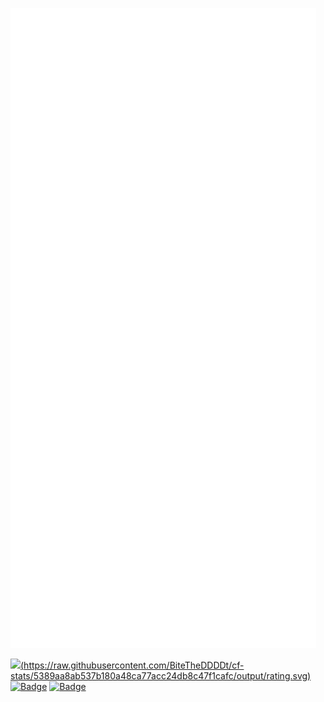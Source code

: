 ![Metrics](https://github.com/BiteTheDDDDt/BiteTheDDDDt/blob/main/github-metrics.svg)

[![](https://cp-logo.vercel.app/codeforces/bitetheddddt?logo=true)(https://raw.githubusercontent.com/BiteTheDDDDt/cf-stats/5389aa8ab537b180a48ca77acc24db8c47f1cafc/output/rating.svg)](https://codeforces.com/profile/bitetheDDDDt?graphType=all&locale=en)
[![Badge](https://cp-logo.vercel.app/atcoder/BiteTheDust?logo=true)](https://atcoder.jp/users/BiteTheDust)
[![Badge](https://cp-logo.vercel.app/leetcode-cn/bitethed4t?logo=true)](https://leetcode.cn/u/bitethed4t/)
